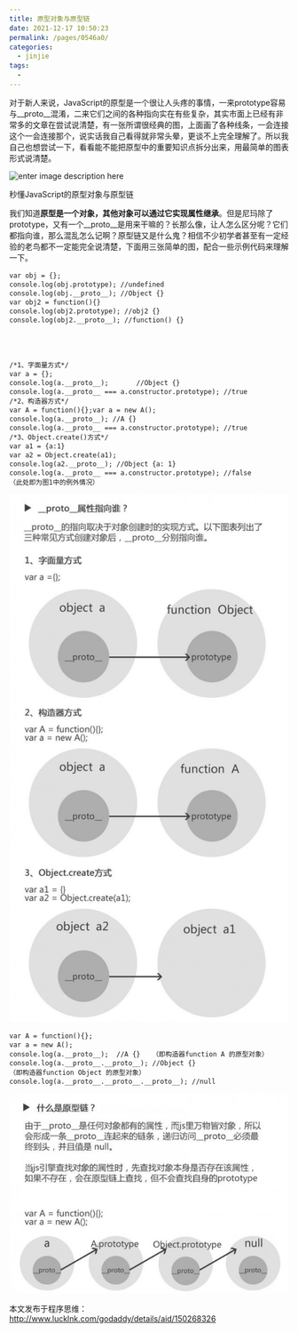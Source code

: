 ```yaml
---
title: 原型对象与原型链
date: 2021-12-17 10:50:23
permalink: /pages/0546a0/
categories:
  - jinjie
tags:
  - 
---
```

对于新人来说，JavaScript的原型是一个很让人头疼的事情，一来prototype容易与__proto__混淆，二来它们之间的各种指向实在有些复杂，其实市面上已经有非常多的文章在尝试说清楚，有一张所谓很经典的图，上面画了各种线条，一会连接这个一会连接那个，说实话我自己看得就非常头晕，更谈不上完全理解了。所以我自己也想尝试一下，看看能不能把原型中的重要知识点拆分出来，用最简单的图表形式说清楚。

  
  ![enter image description here](https://ss2.baidu.com/6ONYsjip0QIZ8tyhnq/it/u=13235477,959434929&fm=173&app=25&f=JPEG?w=640&h=579&s=3E287423191E75CC58DC50CA0100E0B1)
  

秒懂JavaScript的原型对象与原型链

我们知道**原型是一个对象，其他对象可以通过它实现属性继承**。但是尼玛除了prototype，又有一个__proto__是用来干嘛的？长那么像，让人怎么区分呢？它们都指向谁，那么混乱怎么记啊？原型链又是什么鬼？相信不少初学者甚至有一定经验的老鸟都不一定能完全说清楚，下面用三张简单的图，配合一些示例代码来理解一下。

  



    var obj = {};
	console.log(obj.prototype); //undefined
	console.log(obj.__proto__); //Object {}
	var obj2 = function(){}
	console.log(obj2.prototype); //obj2 {}
	console.log(obj2.__proto__); //function() {} 

  
  

    /*1、字面量方式*/
    var a = {};
    console.log(a.__proto__); 		//Object {}
    console.log(a.__proto__ === a.constructor.prototype); //true
    /*2、构造器方式*/
    var A = function(){};var a = new A();
    console.log(a.__proto__); //A {}
    console.log(a.__proto__ === a.constructor.prototype); //true
    /*3、Object.create()方式*/
    var a1 = {a:1}
    var a2 = Object.create(a1);
    console.log(a2.__proto__); //Object {a: 1}
    console.log(a.__proto__ === a.constructor.prototype); //false
    （此处即为图1中的例外情况）

  ![](https://raw.githubusercontent.com/zhoupeihuang/picGoProject/master/ccc.jpg)

  


    var A = function(){};
    var a = new A();
    console.log(a.__proto__);  //A {}   （即构造器function A 的原型对象）
    console.log(a.__proto__.__proto__); //Object {}
    （即构造器function Object 的原型对象）
    console.log(a.__proto__.__proto__.__proto__); //null

 ![](https://raw.githubusercontent.com/zhoupeihuang/picGoProject/master/bbb.jpg)
 

本文发布于程序思维：http://www.lucklnk.com/godaddy/details/aid/150268326

<!--stackedit_data:
eyJoaXN0b3J5IjpbLTEzMDcyMDY0MzBdfQ==
-->